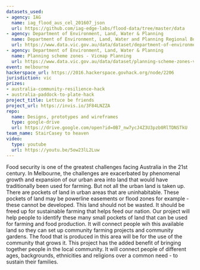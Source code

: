 ```yaml
---
datasets_used:
- agency: IAG
  name: iag_flood_aus_cel_201607_json
  url: https://github.com/iag-edge-labs/flood-data/tree/master/data
- agency: Department of Environment, Land, Water & Planning
  name: Department of Environment, Land, Water and Planning Regional Boundaries - Vicmap Admin
  url: https://www.data.vic.gov.au/data/dataset/department-of-environment-land-water-and-planning-regional-boundaries-vicmap-admin
- agency: Department of Environment, Land, Water & Planning
  name: Planning scheme zones - Vicmap Planning
  url: https://www.data.vic.gov.au/data/dataset/planning-scheme-zones-vicmap-planning
event: melbourne
hackerspace_url: https://2016.hackerspace.govhack.org/node/2206
jurisdiction: vic
prizes:
- australia-community-resilience-hack
- australia-paddock-to-plate-hack
project_title: Lettuce be friends
project_url: https://invis.io/3F84LNZZA
repo:
  name: Designs, prototypes and wireframes
  type: google-drive
  url: https://drive.google.com/open?id=0B7_nw7ycJ4Z3U3pzb0RlTDNSTkU
team_name: StairCasey to heaven
video:
  type: youtube
  url: https://youtu.be/5ow23lL2Luw
---
```


Food security is one of the greatest challenges facing Australia in the 21st century. In Melbourne, the challenges are exacerbated by phenomenal growth and expansion of our urban area into land that would have traditionally been used for farming. But not all the urban land is taken up. There are pockets of land in urban areas that are uninhabitable. These pockets of land may be powerline easements or flood zones for example - these cannot be developed.
This land should not be wasted. It should be freed up for sustainable farming that helps feed our nation.
Our project will help people to identify these many small pockets of land that can be used for farming and food production. It will connect people wih this available land so they can set up community farming projects and community gardens. The food that is produced in this area will be for the use of the community that grows it.
This project has the added benefit of bringing together people in the local community. It will connect people of different ages, backgrounds, ethnicities and religions over a common need - to sustain their families.